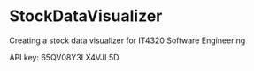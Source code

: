# StockDataVisualizer
Creating a stock data visualizer for IT4320 Software Engineering

API key: 65QV08Y3LX4VJL5D 
